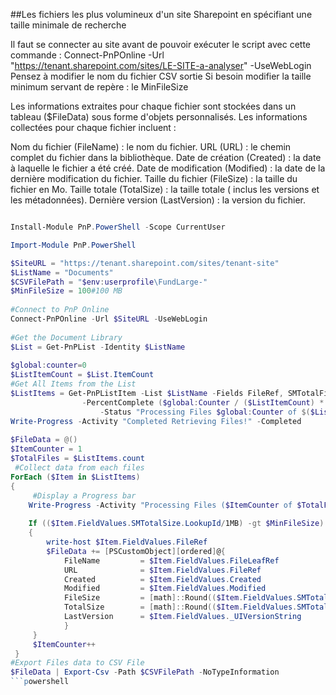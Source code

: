 ##Les fichiers les plus volumineux d'un site Sharepoint en spécifiant une taille minimale de recherche

Il faut se connecter au site avant de pouvoir exécuter le script avec cette commande  : Connect-PnPOnline -Url "https://tenant.sharepoint.com/sites/LE-SITE-a-analyser" -UseWebLogin
   Pensez à modifier le nom du fichier CSV sortie
   Si besoin modifier la taille minimum servant de repère : le MinFileSize

Les informations extraites pour chaque fichier sont stockées dans un tableau ($FileData) sous forme d'objets personnalisés. Les informations collectées pour chaque fichier incluent :

Nom du fichier (FileName) : le nom du fichier.
URL (URL) : le chemin complet du fichier dans la bibliothèque.
Date de création (Created) : la date à laquelle le fichier a été créé.
Date de modification (Modified) : la date de la dernière modification du fichier.
Taille du fichier (FileSize) : la taille du fichier en Mo.
Taille totale (TotalSize) : la taille totale ( inclus les versions et les métadonnées).
Dernière version (LastVersion) : la version du fichier.

```powershell

Install-Module PnP.PowerShell -Scope CurrentUser

Import-Module PnP.PowerShell

$SiteURL = "https://tenant.sharepoint.com/sites/tenant-site"
$ListName = "Documents"
$CSVFilePath = "$env:userprofile\FundLarge-"
$MinFileSize = 100#100 MB
   
#Connect to PnP Online
Connect-PnPOnline -Url $SiteURL -UseWebLogin
  
#Get the Document Library
$List = Get-PnPList -Identity $ListName
   
$global:counter=0
$ListItemCount = $List.ItemCount
#Get All Items from the List
$ListItems = Get-PnPListItem -List $ListName -Fields FileRef, SMTotalFileStreamSize, SMTotalSize,_UIVersionString -PageSize 2000 -ScriptBlock { Param($items) $global:counter += $items.Count; Write-Progress `
                -PercentComplete ($global:Counter / ($ListItemCount) * 100) -Activity "Getting Files of '$($List.Title)'" `
                    -Status "Processing Files $global:Counter of $($ListItemCount)";} | Where {($_.FileSystemObjectType -eq "File")}
Write-Progress -Activity "Completed Retrieving Files!" -Completed
 
$FileData = @()
$ItemCounter = 1
$TotalFiles = $ListItems.count
 #Collect data from each files
ForEach ($Item in $ListItems)
{
     #Display a Progress bar
    Write-Progress -Activity "Processing Files ($ItemCounter of $TotalFiles)" -Status "Processing File: $($Item.FieldValues.FileRef)'" -PercentComplete (($ItemCounter / $TotalFiles) * 100)
   
    If (($Item.FieldValues.SMTotalSize.LookupId/1MB) -gt $MinFileSize)
    {
        write-host $Item.FieldValues.FileRef
        $FileData += [PSCustomObject][ordered]@{
            FileName         = $Item.FieldValues.FileLeafRef
            URL              = $Item.FieldValues.FileRef
            Created          = $Item.FieldValues.Created
            Modified         = $Item.FieldValues.Modified
            FileSize         = [math]::Round(($Item.FieldValues.SMTotalFileStreamSize/1MB),2)
            TotalSize        = [math]::Round(($Item.FieldValues.SMTotalSize.LookupId/1MB),2)
            LastVersion      = $Item.FieldValues._UIVersionString
            }
     }
     $ItemCounter++
 }
#Export Files data to CSV File
$FileData | Export-Csv -Path $CSVFilePath -NoTypeInformation
```powershell
